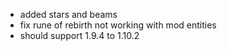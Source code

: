 - added stars and beams
- fix rune of rebirth not working with mod entities
- should support 1.9.4 to 1.10.2